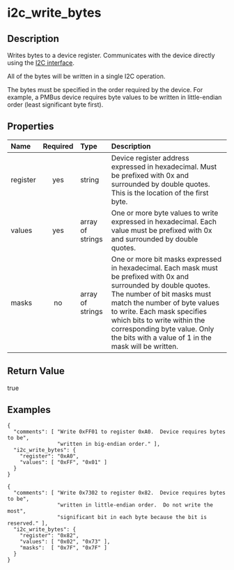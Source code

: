 # i2c_write_bytes

## Description
Writes bytes to a device register.  Communicates with the device directly using
the [I2C interface](i2c_interface.md).

All of the bytes will be written in a single I2C operation.

The bytes must be specified in the order required by the device.  For example,
a PMBus device requires byte values to be written in little-endian order (least
significant byte first).

## Properties
| Name | Required | Type | Description |
| :--- | :------: | :--- | :---------- |
| register | yes | string | Device register address expressed in hexadecimal.  Must be prefixed with 0x and surrounded by double quotes.  This is the location of the first byte. |
| values | yes | array of strings | One or more byte values to write expressed in hexadecimal.  Each value must be prefixed with 0x and surrounded by double quotes. |
| masks | no | array of strings | One or more bit masks expressed in hexadecimal.  Each mask must be prefixed with 0x and surrounded by double quotes.  The number of bit masks must match the number of byte values to write.  Each mask specifies which bits to write within the corresponding byte value.  Only the bits with a value of 1 in the mask will be written. |

## Return Value
true

## Examples
```
{
  "comments": [ "Write 0xFF01 to register 0xA0.  Device requires bytes to be",
                "written in big-endian order." ],
  "i2c_write_bytes": {
    "register": "0xA0",
    "values": [ "0xFF", "0x01" ]
  }
}

{
  "comments": [ "Write 0x7302 to register 0x82.  Device requires bytes to be",
                "written in little-endian order.  Do not write the most",
                "significant bit in each byte because the bit is reserved." ],
  "i2c_write_bytes": {
    "register": "0x82",
    "values": [ "0x02", "0x73" ],
    "masks":  [ "0x7F", "0x7F" ]
  }
}
```
